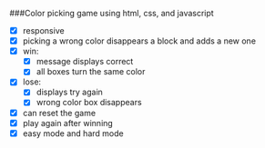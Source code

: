 
###Color picking game using html, css, and javascript
-[x] responsive
-[x] picking a wrong color disappears a block and adds a new one
-[x] win: 
	-[x] message displays correct
	-[x] all boxes turn the same color
-[x] lose:
	-[x] displays try again
	-[x] wrong color box disappears
-[x] can reset the game
-[x] play again after winning
-[x] easy mode and hard mode